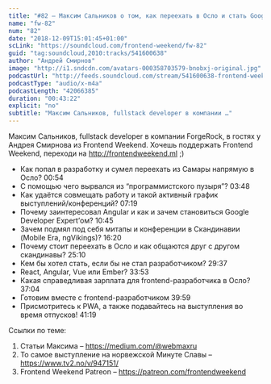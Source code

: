 ```yaml
---
title: "#82 – Максим Сальников о том, как переехать в Осло и стать Google Developer Expert'ом"
name: "fw-82"
num: "82"
date: "2018-12-09T15:01:45+01:00"
scLink: "https://soundcloud.com/frontend-weekend/fw-82"
guid: "tag:soundcloud,2010:tracks/541600638"
author: "Андрей Смирнов"
image: "http://i1.sndcdn.com/avatars-000358703579-bnobxj-original.jpg"
podcastUrl: "http://feeds.soundcloud.com/stream/541600638-frontend-weekend-fw-82.m4a"
podcastType: "audio/x-m4a"
podcastLength: "42066385"
duration: "00:43:22"
explicit: "no"
subtitle: "Максим Сальников, fullstack developer в компании …"
---
```

Максим Сальников, fullstack developer в компании ForgeRock, в гостях у Андрея Смирнова из Frontend Weekend. Хочешь поддержать Frontend Weekend, переходи на http://frontendweekend.ml ;)

- Как попал в разработку и сумел переехать из Самары напрямую в Осло? 00:54
- С помощью чего вырвался из “программистского пузыря”? 03:48
- Как удаётся совмещать работу и такой активный график выступлений/конференций? 07:19
- Почему заинтересовал Angular и как и зачем становиться Google Developer Expert’ом? 10:45
- Зачем подмял под себя митапы и конференции в Скандинавии (Mobile Era, ngVikings)? 16:20
- Почему стоит переехать в Осло и как общаются друг с другом скандинавы? 25:10
- Кем бы хотел стать, если бы не стал разработчиком? 29:37
- React, Angular, Vue или Ember? 33:53
- Какая справедливая зарплата для frontend-разработчика в Осло? 37:04
- Готовим вместе с frontend-разработчиком 39:59
- Присмотритесь к PWA, а также подавайтесь на выступления во время отпусков! 41:19

Ссылки по теме:
1) Статьи Максима – https://medium.com/@webmaxru
2) То самое выступление на норвежской Минуте Славы – https://www.tv2.no/v/947151/
3) Frontend Weekend Patreon – https://patreon.com/frontendweekend
